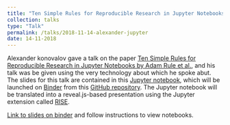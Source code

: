 ```yaml
---
title: "Ten Simple Rules for Reproducible Research in Jupyter Notebooks"
collection: talks
type: "Talk"
permalink: /talks/2018-11-14-alexander-jupyter
date: 14-11-2018
---
```


Alexander konovalov gave a talk on the paper [Ten Simple Rules for Reproducible Research in Jupyter Notebooks by Adam Rule et al.](https://arxiv.org/abs/1810.08055), and his talk was be given using the very technology about which he spoke abut. The slides for this talk are contained in this [Jupyter notebook](https://github.com/alex-konovalov/repro-jupyter/blob/master/notebooks/JupyterNotebooksForReproducibleResearch.ipynb), which will be launched on [Binder](https://mybinder.org/) from this [GitHub repository](https://github.com/alex-konovalov/repro-jupyter). The Jupyter notebook will be translated into a reveal.js-based presentation using the Jupyter extension called [RISE](https://rise.readthedocs.io/).

[Link to slides on binder](https://github.com/alex-konovalov/repro-jupyter) and follow instructions to view notebooks.